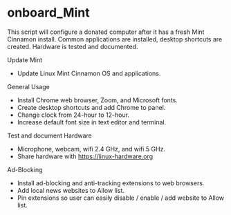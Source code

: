 # onboard_Mint
This script will configure a donated computer after it has a fresh Mint Cinnamon install. Common applications are installed, desktop shortcuts are created. Hardware is tested and documented.

Update Mint
* Update Linux Mint Cinnamon OS and applications.

General Usage
* Install Chrome web browser, Zoom, and Microsoft fonts.
* Create desktop shortcuts and add Chrome to panel.
* Change clock from 24-hour to 12-hour.
* Increase default font size in text editor and terminal.

Test and document Hardware
* Microphone, webcam, wifi 2.4 GHz, and wifi 5 GHz.
* Share hardware with https://linux-hardware.org

Ad-Blocking
* Install ad-blocking and anti-tracking extensions to web browsers.
* Add local news websites to Allow list.
* Pin extensions so user can easily disable / enable / add website to Allow list.
